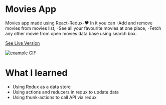 # Movies App

Movies app made using React-Redux-❤️
In it you can
-Add and remove movies from movies list,
-See all your favourite movies at one place,
-Fetch any other movie from open movies data base using search box.

[See Live Version](https://yuganksingh.github.io/movies-app/)

[![example GIF](./example.gif)](https://yuganksingh.github.io/movies-app/)

# What I learned

- Using Redux as a data store
- Using actions and reducers in redux to update data
- Using thunk-actions to call API via redux 
